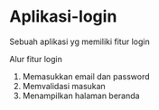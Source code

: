 # Aplikasi-login
Sebuah aplikasi yg memiliki fitur login

Alur fitur login
1. Memasukkan email dan password
2. Memvalidasi masukan
3. Menampilkan halaman beranda
